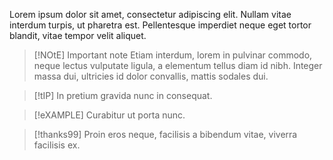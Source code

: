 Lorem ipsum dolor sit amet, consectetur adipiscing elit.
Nullam vitae interdum turpis, ut pharetra est.
Pellentesque imperdiet neque eget tortor blandit, vitae tempor velit aliquet.

> \[!NOtE] Important note
> Etiam interdum, lorem in pulvinar commodo, neque lectus vulputate ligula, a elementum tellus diam id nibh.
> Integer massa dui, ultricies id dolor convallis, mattis sodales dui.

> \[!tIP]
> In pretium gravida nunc in consequat.

> \[!eXAMPLE]
> Curabitur ut porta nunc.

> \[!thanks99]
> Proin eros neque, facilisis a bibendum vitae, viverra facilisis ex.
